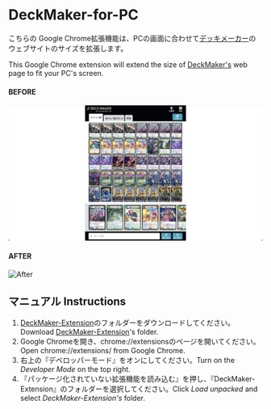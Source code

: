 # DeckMaker-for-PC
こちらの Google Chrome拡張機能は、PCの画面に合わせて[デッキメーカー](https://deck-maker.com)のウェブサイトのサイズを拡張します。

This Google Chrome extension will extend the size of [DeckMaker's](https://deck-maker.com) web page to fit your PC's screen.

#### BEFORE
![Before](/Images/before.png)


#### AFTER
![After](/Images/after.png)


## マニュアル Instructions 
1. [DeckMaker-Extension](https://github.com/TakersJP/DeckMaker-for-PC/tree/main/DeckMaker-Extension)のフォルダーをダウンロードしてください。Download [DeckMaker-Extension](https://github.com/TakersJP/DeckMaker-for-PC/tree/main/DeckMaker-Extension)'s folder.
2. Google Chromeを開き、chrome://extensionsのページを開いてください。Open chrome://extensions/ from Google Chrome. 
3. 右上の『デベロッパーモード』をオンにしてください。Turn on the *Developer Mode* on the top right.
4. 『パッケージ化されていない拡張機能を読み込む』を押し、『DeckMaker-Extension』のフォルダーを選択してください。Click *Load unpacked* and select *DeckMaker-Extension's* folder.
